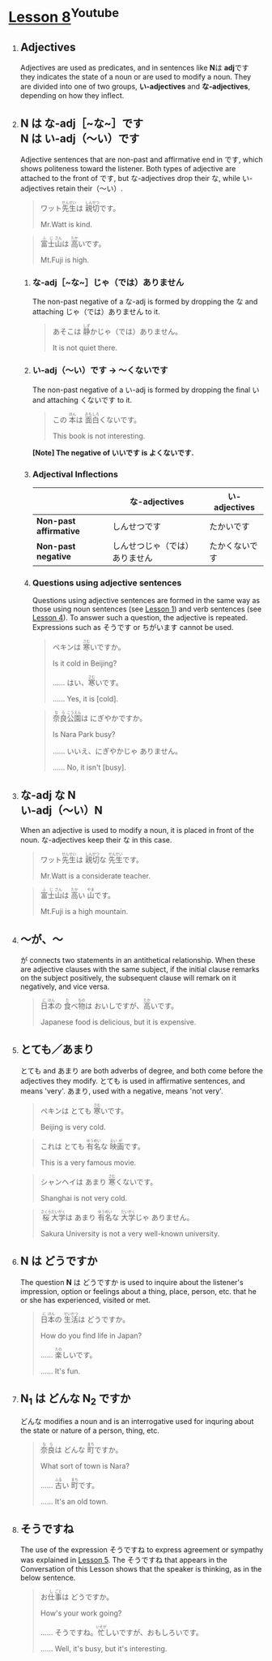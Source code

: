 # [Lesson 8](https://www.youtube.com/watch?v=5HKxjeyBsR8)<sup>Youtube</sup>

1. ## Adjectives

	Adjectives are used as predicates, and in sentences like **N**は **adj**です they indicates the state of a noun or are used to modify a noun. They are divided into one of two groups, **い-adjectives** and **な-adjectives**, depending on how they inflect.

2. ## N は な-adj［~な~］です<br>N は い-adj（〜い）です

	Adjective sentences that are non-past and affirmative end in です, which shows politeness toward the listener. Both types of adjective are attached to the front of です, but な-adjectives drop their な, while い-adjectives retain their（〜い）.

	>ワット<ruby>先<rp>（</rp><rt>せん</rt><rp>）</rp>生<rp>（</rp><rt>せい</rt><rp>）</rp></ruby>は <ruby>親<rp>（</rp><rt>しん</rt><rp>）</rp>切<rp>（</rp><rt>せつ</rt><rp>）</rp></ruby>です。
	>
	>Mr.Watt is kind.

	><ruby>富<rp>（</rp><rt>ふ</rt><rp>）</rp>士<rp>（</rp><rt>じ</rt><rp>）</rp>山<rp>（</rp><rt>さん</rt><rp>）</rp></ruby>は <ruby>高<rp>（</rp><rt>たか</rt><rp>）</rp></ruby>いです。
	>
	>Mt.Fuji is high.

	1. ### な-adj［~な~］じゃ（では）ありません

		The non-past negative of a な-adj is formed by dropping the な and attaching じゃ（では）ありません to it.

		>あそこは <ruby>静<rp>（</rp><rt>しず</rt><rp>）</rp></ruby>かじゃ（では）ありません。
		>
		>It is not quiet there.

	2. ### い-adj（〜い）です → 〜くないです

		The non-past negative of a い-adj is formed by dropping the final い and attaching くないです to it.

		>この <ruby>本<rp>（</rp><rt>ほん</rt><rp>）</rp></ruby>は <ruby>面<rp>（</rp><rt>おも</rt><rp>）</rp>白<rp>（</rp><rt>しろ</rt><rp>）</rp></ruby>くないです。
		>
		>This book is not interesting.

		**[Note] The negative of いいです is よくないです.**

	3. ### Adjectival Inflections

		|                          |      な-adjectives        | い-adjectives |
		|--------------------------|---------------------------|---------------|
		| **Non-past affirmative** | しんせつです                | たかいです     |
		| **Non-past negative**    | しんせつじゃ（では）ありません | たかくないです |

	4. ### Questions using adjective sentences

		Questions using adjective sentences are formed in the same way as those using noun sentences (see [Lesson 1](https://github.com/flying-yogurt/JP-Memos/blob/master/grammar_notes/Lesson_01_Grammar.md)) and verb sentences (see [Lesson 4](https://github.com/flying-yogurt/JP-Memos/blob/master/grammar_notes/Lesson_04_Grammar.md)). To answer such a question, the adjective is repeated. Expressions such as そうです or ちがいます cannot be used.

		>ペキンは <ruby>寒<rp>（</rp><rt>さむ</rt><rp>）</rp></ruby>いですか。
		>
		>Is it cold in Beijing?
		>
		>…… はい、<ruby>寒<rp>（</rp><rt>さむ</rt><rp>）</rp></ruby>いです。
		>
		>…… Yes, it is [cold].

		><ruby>奈<rp>（</rp><rt>な</rt><rp>）</rp>良<rp>（</rp><rt>ら</rt><rp>）</rp>公<rp>（</rp><rt>こう</rt><rp>）</rp>園<rp>（</rp><rt>えん</rt><rp>）</rp></ruby>は にぎやかですか。
		>
		>Is Nara Park busy?
		>
		>…… いいえ、にぎやかじゃ ありません。
		>
		>…… No, it isn't [busy].

3. ## な-adj な N<br>い-adj（〜い）N

	When an adjective is used to modify a noun, it is placed in front of the noun. な-adjectives keep their な in this case.

	>ワット<ruby>先<rp>（</rp><rt>せん</rt><rp>）</rp>生<rp>（</rp><rt>せい</rt><rp>）</rp></ruby>は <ruby>親<rp>（</rp><rt>しん</rt><rp>）</rp>切<rp>（</rp><rt>せつ</rt><rp>）</rp></ruby>な <ruby>先<rp>（</rp><rt>せん</rt><rp>）</rp>生<rp>（</rp><rt>せい</rt><rp>）</rp></ruby>です。
	>
	>Mr.Watt is a considerate teacher.

	><ruby>富<rp>（</rp><rt>ふ</rt><rp>）</rp>士<rp>（</rp><rt>じ</rt><rp>）</rp>山<rp>（</rp><rt>さん</rt><rp>）</rp></ruby>は <ruby>高<rp>（</rp><rt>たか</rt><rp>）</rp></ruby>い <ruby>山<rp>（</rp><rt>やま</rt><rp>）</rp></ruby>です。
	>
	>Mt.Fuji is a high mountain.

4. ## 〜が、〜

	が connects two statements in an antithetical relationship. When these are adjective clauses with the same subject, if the initial clause remarks on the subject positively, the subsequent clause will remark on it negatively, and vice versa.

	><ruby>日<rp>（</rp><rt>に</rt><rp>）</rp>本<rp>（</rp><rt>ほん</rt><rp>）</rp></ruby>の <ruby>食<rp>（</rp><rt>た</rt><rp>）</rp></ruby>べ<ruby>物<rp>（</rp><rt>もの</rt><rp>）</rp></ruby>は おいしですが、<ruby>高<rp>（</rp><rt>たか</rt><rp>）</rp></ruby>いです。
	>
	>Japanese food is delicious, but it is expensive.

5. ## とても／あまり

	とても and あまり are both adverbs of degree, and both come before the adjectives they modify. とても is used in affirmative sentences, and means 'very'. あまり, used with a negative, means 'not very'.

	>ペキンは とても <ruby>寒<rp>（</rp><rt>さむ</rt><rp>）</rp></ruby>いです。
	>
	>Beijing is very cold.

	>これは とても <ruby>有<rp>（</rp><rt>ゆう</rt><rp>）</rp>名<rp>（</rp><rt>めい</rt><rp>）</rp></ruby>な <ruby>映<rp>（</rp><rt>えい</rt><rp>）</rp>画<rp>（</rp><rt>が</rt><rp>）</rp></ruby>です。
	>
	>This is a very famous movie.

	>シャンヘイは あまり <ruby>寒<rp>（</rp><rt>さむ</rt><rp>）</rp></ruby>くないです。
	>
	>Shanghai is not very cold.

	><ruby>桜<rp>（</rp><rt>さくら</rt><rp>）</rp>大<rp>（</rp><rt>だい</rt><rp>）</rp>学<rp>（</rp><rt>がく</rt><rp>）</rp></ruby>は あまり <ruby>有<rp>（</rp><rt>ゆう</rt><rp>）</rp>名<rp>（</rp><rt>めい</rt><rp>）</rp></ruby>な <ruby>大<rp>（</rp><rt>だい</rt><rp>）</rp>学<rp>（</rp><rt>がく</rt><rp>）</rp></ruby>じゃ ありません。
	>
	>Sakura University is not a very well-known university.

6. ## N は どうですか

	The question **N** は どうですか is used to inquire about the listener's impression, option or feelings about a thing, place, person, etc. that he or she has experienced, visited or met.

	><ruby>日<rp>（</rp><rt>に</rt><rp>）</rp>本<rp>（</rp><rt>ほん</rt><rp>）</rp></ruby>の <ruby>生<rp>（</rp><rt>せい</rt><rp>）</rp>活<rp>（</rp><rt>かつ</rt><rp>）</rp></ruby>は どうですか。
	>
	>How do you find life in Japan?
	>
	>…… <ruby>楽<rp>（</rp><rt>たの</rt><rp>）</rp></ruby>しいです。
	>
	>…… It's fun.

7. ## N<sub>1</sub> は どんな N<sub>2</sub> ですか

	どんな modifies a noun and is an interrogative used for inquring about the state or nature of a person, thing, etc.

	><ruby>奈<rp>（</rp><rt>な</rt><rp>）</rp>良<rp>（</rp><rt>ら</rt><rp>）</rp></ruby>は どんな <ruby>町<rp>（</rp><rt>まち</rt><rp>）</rp></ruby>ですか。
	>
	>What sort of town is Nara?
	>
	>…… <ruby>古<rp>（</rp><rt>ふる</rt><rp>）</rp></ruby>い <ruby>町<rp>（</rp><rt>まち</rt><rp>）</rp></ruby>です。
	>
	>…… It's an old town.

8. ## そうですね

	The use of the expression そうですね to express agreement or sympathy was explained in [Lesson 5](https://github.com/flying-yogurt/JP-Memos/blob/master/grammar_notes/Lesson_05_Grammar.md). The そうですね that appears in the Conversation of this Lesson shows that the speaker is thinking, as in the below sentence.

	>お<ruby>仕<rp>（</rp><rt>し</rt><rp>）</rp>事<rp>（</rp><rt>ごと</rt><rp>）</rp></ruby>は どうですか。
	>
	>How's your work going?
	>
	>…… そうですね。<ruby>忙<rp>（</rp><rt>いそが</rt><rp>）</rp></ruby>しいですが、おもしろいです。
	>
	>…… Well, it's busy, but it's interesting.
